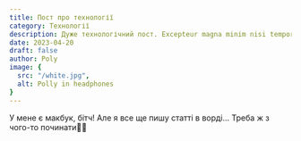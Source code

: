 ```yaml
---
title: Пост про технології
category: Технології
description: Дуже технологічний пост. Excepteur magna minim nisi tempor elit Lorem esse proident nostrud adipisicing duis ex consectetur ex.
date: 2023-04-20
draft: false
author: Poly
image: {
  src: "/white.jpg",
  alt: Polly in headphones
}
---
```


У мене є макбук, бітч!
Але я все ще пишу статті в ворді... Треба ж з чого-то починати💁‍♀️
